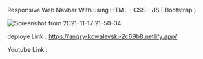 Responsive Web Navbar With using HTML - CSS - JS ( Bootstrap )

![Screenshot from 2021-11-17 21-50-34](https://user-images.githubusercontent.com/82278181/142250394-7fef78c2-90d3-4625-8d01-8b21c3005efb.png)

deploye Link : https://angry-kowalevski-2c69b8.netlify.app/

Youtube Link : 

